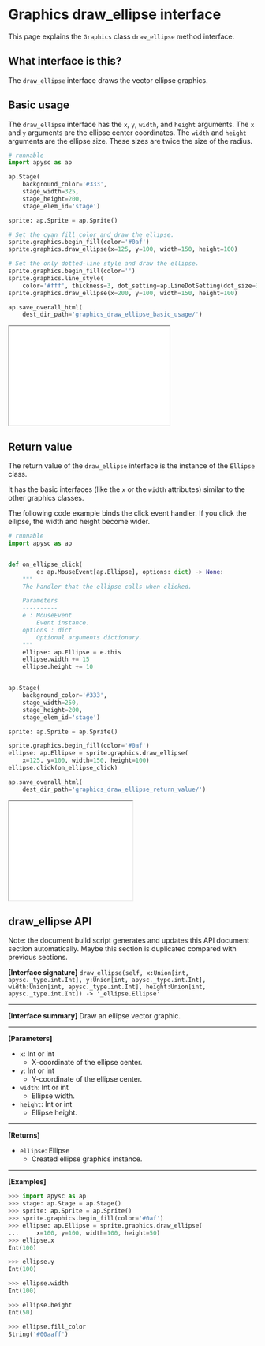# Graphics draw_ellipse interface

This page explains the `Graphics` class `draw_ellipse` method interface.

## What interface is this?

The `draw_ellipse` interface draws the vector ellipse graphics.

## Basic usage

The `draw_ellipse` interface has the `x`\, `y`\, `width`\, and `height` arguments. The `x` and `y` arguments are the ellipse center coordinates. The `width` and `height` arguments are the ellipse size. These sizes are twice the size of the radius.

```py
# runnable
import apysc as ap

ap.Stage(
    background_color='#333',
    stage_width=325,
    stage_height=200,
    stage_elem_id='stage')

sprite: ap.Sprite = ap.Sprite()

# Set the cyan fill color and draw the ellipse.
sprite.graphics.begin_fill(color='#0af')
sprite.graphics.draw_ellipse(x=125, y=100, width=150, height=100)

# Set the only dotted-line style and draw the ellipse.
sprite.graphics.begin_fill(color='')
sprite.graphics.line_style(
    color='#fff', thickness=3, dot_setting=ap.LineDotSetting(dot_size=3))
sprite.graphics.draw_ellipse(x=200, y=100, width=150, height=100)

ap.save_overall_html(
    dest_dir_path='graphics_draw_ellipse_basic_usage/')
```

<iframe src="static/graphics_draw_ellipse_basic_usage/index.html" width="325" height="200"></iframe>

## Return value

The return value of the `draw_ellipse` interface is the instance of the `Ellipse` class.

It has the basic interfaces (like the `x` or the `width` attributes) similar to the other graphics classes.

The following code example binds the click event handler. If you click the ellipse, the width and height become wider.

```py
# runnable
import apysc as ap


def on_ellipse_click(
        e: ap.MouseEvent[ap.Ellipse], options: dict) -> None:
    """
    The handler that the ellipse calls when clicked.

    Parameters
    ----------
    e : MouseEvent
        Event instance.
    options : dict
        Optional arguments dictionary.
    """
    ellipse: ap.Ellipse = e.this
    ellipse.width += 15
    ellipse.height += 10


ap.Stage(
    background_color='#333',
    stage_width=250,
    stage_height=200,
    stage_elem_id='stage')

sprite: ap.Sprite = ap.Sprite()

sprite.graphics.begin_fill(color='#0af')
ellipse: ap.Ellipse = sprite.graphics.draw_ellipse(
    x=125, y=100, width=150, height=100)
ellipse.click(on_ellipse_click)

ap.save_overall_html(
    dest_dir_path='graphics_draw_ellipse_return_value/')
```

<iframe src="static/graphics_draw_ellipse_return_value/index.html" width="250" height="200"></iframe>


## draw_ellipse API

<!-- Docstring: apysc._display.graphics.Graphics.draw_ellipse -->

<span class="inconspicuous-txt">Note: the document build script generates and updates this API document section automatically. Maybe this section is duplicated compared with previous sections.</span>

**[Interface signature]** `draw_ellipse(self, x:Union[int, apysc._type.int.Int], y:Union[int, apysc._type.int.Int], width:Union[int, apysc._type.int.Int], height:Union[int, apysc._type.int.Int]) -> '_ellipse.Ellipse'`<hr>

**[Interface summary]** Draw an ellipse vector graphic.<hr>

**[Parameters]**

- `x`: Int or int
  - X-coordinate of the ellipse center.
- `y`: Int or int
  - Y-coordinate of the ellipse center.
- `width`: Int or int
  - Ellipse width.
- `height`: Int or int
  - Ellipse height.

<hr>

**[Returns]**

- `ellipse`: Ellipse
  - Created ellipse graphics instance.

<hr>

**[Examples]**

```py
>>> import apysc as ap
>>> stage: ap.Stage = ap.Stage()
>>> sprite: ap.Sprite = ap.Sprite()
>>> sprite.graphics.begin_fill(color='#0af')
>>> ellipse: ap.Ellipse = sprite.graphics.draw_ellipse(
...     x=100, y=100, width=100, height=50)
>>> ellipse.x
Int(100)

>>> ellipse.y
Int(100)

>>> ellipse.width
Int(100)

>>> ellipse.height
Int(50)

>>> ellipse.fill_color
String('#00aaff')
```